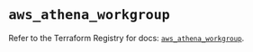 # `aws_athena_workgroup`

Refer to the Terraform Registry for docs: [`aws_athena_workgroup`](https://registry.terraform.io/providers/hashicorp/aws/5.75.1/docs/resources/athena_workgroup).

